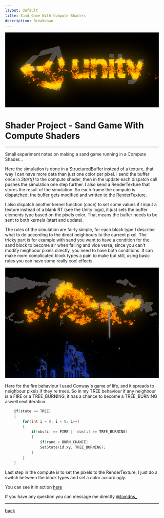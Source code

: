 ```yaml
---
layout: default
title: Sand Game With Compute Shaders
description: Breakdown
---
```


![Header](../images/compute-game-of-life/sandgame_unity.png)

# Shader Project - Sand Game With Compute Shaders

* * *

Small experiment notes on making a sand game running in a Compute Shader...

Here the simulation is done in a StructuredBuffer instead of a texture, that way I can have more data than just one color per pixel. I send the buffer once in *Start()* to the compute shader, then in the update each dispatch call pushes the simulation one step further. I also send a RenderTexture that stores the result of the simulation. So each frame the compute is dispatched, the buffer gets modified and written to the RenderTexture.

I also dispatch another kernel function (once) to set some values if I input a texture instead of a blank RT (see the Unity logo), it just sets the buffer elements type based on the pixels color. 
That means the buffer needs to be sent to both kernels (start and update).

The rules of the simulation are fairly simple, for each block type I describe what to do according to the direct neighbours to the current pixel. The tricky part is for example with sand you want to have a condition for the sand block to become air when falling and vice versa, since you can't modify neighbour pixels directly, you need to have both conditions. 
It can make more complicated block types a pain to make but still, using basic rules you can have some really cool effects.

![Types](../images/compute-game-of-life/sandgame.png)

Here for the fire behaviour I used Conway's game of life, and it spreads to neighbour pixels if they're trees. So in my TREE behaviour if any neighbour is a FIRE or a TREE_BURNING, it has a chance to become a TREE_BURNING aswell next iteration.

```c++
    if(state == TREE)
    {
        for(int i = 0; i < 8; i++)
        {
            if(nbs[i] == FIRE || nbs[i] == TREE_BURNING)
            { 
                if(rand < BURN_CHANCE)
                SetState(id.xy, TREE_BURNING);
            }
        }
    }
```

Last step in the compute is to set the pixels to the RenderTexture, I just do a switch between the block types and set a color accordingly.

You can see it in action [here](https://preview.redd.it/vzwvhd3oehf51.gif?format=mp4&s=db4d21f6946280f9a162aa0b1a0a86245a7bd38c)

If you have any question you can message me directly [@tomdns_](https://twitter.com/tomdns_)

* * *

[back](../blog.html)
